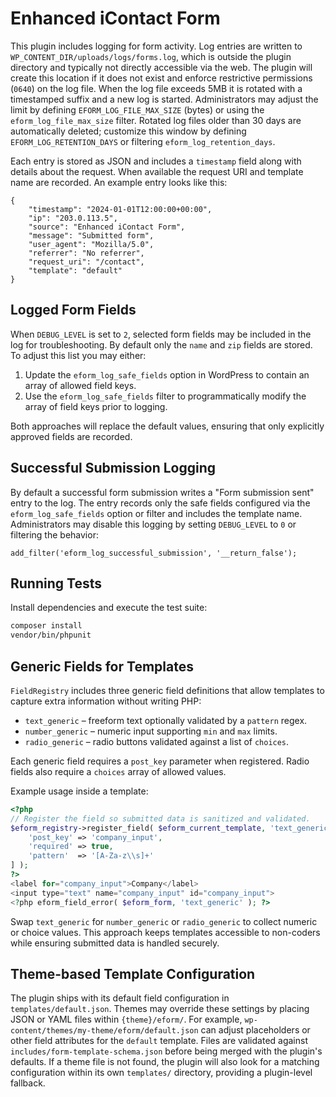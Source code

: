 # Enhanced iContact Form

This plugin includes logging for form activity. Log entries are written to
`WP_CONTENT_DIR/uploads/logs/forms.log`, which is outside the plugin directory
and typically not directly accessible via the web. The plugin will create this
location if it does not exist and enforce restrictive permissions (`0640`) on
the log file. When the log file exceeds 5MB it is rotated with a timestamped
suffix and a new log is started. Administrators may adjust the limit by defining
`EFORM_LOG_FILE_MAX_SIZE` (bytes) or using the `eform_log_file_max_size` filter.
Rotated log files older than 30 days are automatically deleted; customize this
window by defining `EFORM_LOG_RETENTION_DAYS` or filtering
`eform_log_retention_days`.

Each entry is stored as JSON and includes a `timestamp` field along with details
about the request. When available the request URI and template name are
recorded. An example entry looks like this:

```
{
    "timestamp": "2024-01-01T12:00:00+00:00",
    "ip": "203.0.113.5",
    "source": "Enhanced iContact Form",
    "message": "Submitted form",
    "user_agent": "Mozilla/5.0",
    "referrer": "No referrer",
    "request_uri": "/contact",
    "template": "default"
}
```

## Logged Form Fields

When `DEBUG_LEVEL` is set to `2`, selected form fields may be included in the log
for troubleshooting. By default only the `name` and `zip` fields are stored. To
adjust this list you may either:

1. Update the `eform_log_safe_fields` option in WordPress to contain an array of
   allowed field keys.
2. Use the `eform_log_safe_fields` filter to programmatically modify the array of
   field keys prior to logging.

Both approaches will replace the default values, ensuring that only explicitly
approved fields are recorded.

## Successful Submission Logging

By default a successful form submission writes a "Form submission sent" entry to
the log. The entry records only the safe fields configured via the
`eform_log_safe_fields` option or filter and includes the template name.
Administrators may disable this logging by setting `DEBUG_LEVEL` to `0` or
filtering the behavior:

```
add_filter('eform_log_successful_submission', '__return_false');
```

## Running Tests

Install dependencies and execute the test suite:

```bash
composer install
vendor/bin/phpunit
```

## Generic Fields for Templates

`FieldRegistry` includes three generic field definitions that allow templates to
capture extra information without writing PHP:

* `text_generic` – freeform text optionally validated by a `pattern` regex.
* `number_generic` – numeric input supporting `min` and `max` limits.
* `radio_generic` – radio buttons validated against a list of `choices`.

Each generic field requires a `post_key` parameter when registered. Radio fields
also require a `choices` array of allowed values.

Example usage inside a template:

```php
<?php
// Register the field so submitted data is sanitized and validated.
$eform_registry->register_field( $eform_current_template, 'text_generic', [
    'post_key' => 'company_input',
    'required' => true,
    'pattern'  => '[A-Za-z\\s]+'
] );
?>
<label for="company_input">Company</label>
<input type="text" name="company_input" id="company_input">
<?php eform_field_error( $eform_form, 'text_generic' ); ?>
```

Swap `text_generic` for `number_generic` or `radio_generic` to collect numeric or
choice values. This approach keeps templates accessible to non-coders while
ensuring submitted data is handled securely.

## Theme-based Template Configuration

The plugin ships with its default field configuration in `templates/default.json`.
Themes may override these settings by placing JSON or YAML files within
`{theme}/eform/`. For example, `wp-content/themes/my-theme/eform/default.json`
can adjust placeholders or other field attributes for the `default` template.
Files are validated against `includes/form-template-schema.json` before being
merged with the plugin's defaults. If a theme file is not found, the plugin
will also look for a matching configuration within its own `templates/`
directory, providing a plugin-level fallback.
